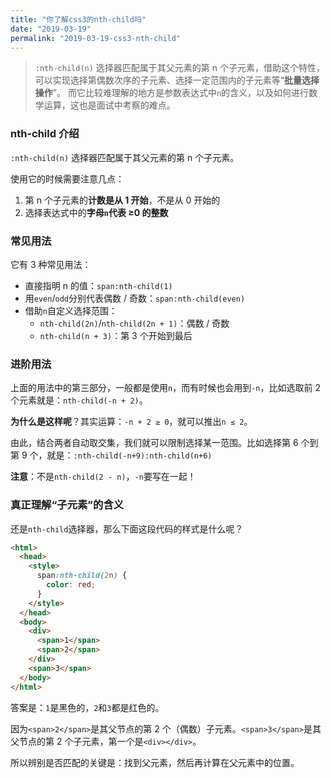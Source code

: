 ```yaml
---
title: "你了解css3的nth-child吗"
date: "2019-03-19"
permalink: "2019-03-19-css3-nth-child"
---
```


> `:nth-child(n)` 选择器匹配属于其父元素的第 n 个子元素，借助这个特性，可以实现选择第偶数次序的子元素、选择一定范围内的子元素等“**批量选择操作**”。
> 而它比较难理解的地方是参数表达式中`n`的含义，以及如何进行数学运算，这也是面试中考察的难点。

### nth-child 介绍

`:nth-child(n)` 选择器匹配属于其父元素的第 n 个子元素。

使用它的时候需要注意几点：

1. 第 n 个子元素的**计数是从 1 开始**，不是从 0 开始的
2. 选择表达式中的**字母`n`代表 ≥0 的整数**

### 常见用法

它有 3 种常见用法：

- 直接指明 n 的值：`span:nth-child(1)`
- 用`even`/`odd`分别代表偶数 / 奇数：`span:nth-child(even)`
- 借助`n`自定义选择范围：
  - `nth-child(2n)`/`nth-child(2n + 1)`：偶数 / 奇数
  - `nth-child(n + 3)`：第 3 个开始到最后

### 进阶用法

上面的用法中的第三部分，一般都是使用`n`，而有时候也会用到`-n`，比如选取前 2 个元素就是：`nth-child(-n + 2)`。

**为什么是这样呢**？其实运算：`-n + 2 ≥ 0`，就可以推出`n ≤ 2`。

由此，结合两者自动取交集，我们就可以限制选择某一范围。比如选择第 6 个到第 9 个，就是：`:nth-child(-n+9):nth-child(n+6)`

**注意**：不是`nth-child(2 - n)`，`-n`要写在一起！

### 真正理解“子元素”的含义

还是`nth-child`选择器，那么下面这段代码的样式是什么呢？

```html
<html>
  <head>
    <style>
      span:nth-child(2n) {
        color: red;
      }
    </style>
  </head>
  <body>
    <div>
      <span>1</span>
      <span>2</span>
    </div>
    <span>3</span>
  </body>
</html>
```

答案是：`1`是黑色的，`2`和`3`都是红色的。

因为`<span>2</span>`是其父节点的第 2 个（偶数）子元素。`<span>3</span>`是其父节点的第 2 个子元素，第一个是`<div></div>`。

所以辨别是否匹配的关键是：找到父元素，然后再计算在父元素中的位置。
